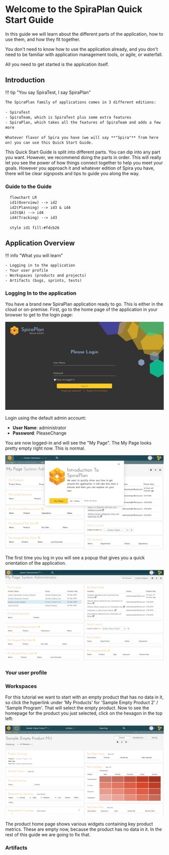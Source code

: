 # Welcome to the SpiraPlan Quick Start Guide
In this guide we will learn about the different parts of the application, how to use them, and how they fit together. 

You don't need to know how to use the application already, and you don't need to be familiar with application management tools, or agile, or waterfall.

All you need to get started is the application itself.

## Introduction
!!! tip "You say SpiraTest, I say SpiraPlan"

    The SpiraPlan family of applications comes in 3 different editions:

    - SpiraTest
    - SpiraTeam, which is SpiraTest plus some extra features
    - SpiraPlan, which takes all the features of SpiraTeam and adds a few more

    Whatever flavor of Spira you have (we will say **"Spira"** from here on) you can use this Quick Start Guide. 

This Quick Start Guide is split into different parts. You can dip into any part you want. However, we recommend doing the parts in order. This will really let you see the power of how things connect together to help you meet your goals. However you approach it and whatever edition of Spira you have, there will be clear signposts and tips to guide you along the way.

### Guide to the Guide

``` mermaid
  flowchart LR
  id1(Overview) --> id2
  id2(Planning) --> id3 & id4
  id3(QA) --> id4
  id4(Tracking) --> id3

  style id1 fill:#fdcb26
```



## Application Overview

!!! info "What you will learn"

    - Logging in to the application
    - Your user profile
    - Workspaces (products and projects)
    - Artifacts (bugs, sprints, tests)


### Logging In to the application

You have a brand new SpiraPlan application ready to go. This is either in the cloud or on-premise. First, go to the home page of the application in your browser to get to the login page:

![](img/qsg-intro-login.png)

Login using the default admin account:

- **User Name**: administrator
- **Password**: PleaseChange

You are now logged-in and will see the "My Page". The My Page looks pretty empty right now. This is normal.

![](img/Logging_In_and_Selecting_a_Product_4.png)

The first time you log in you will see a popup that gives you a quick orientation of the application.

![](img/Logging_In_and_Selecting_a_Product_5.png)


### Your user profile

### Workspaces
For this tutorial we want to start with an empty product that has no data in it, so click the hyperlink under 'My Products' for 'Sample Empty Product 2' / 'Sample Program'. That will select the empty product. Now to see the homepage for the product you just selected, click on the hexagon in the top left:

![](img/Logging_In_and_Selecting_a_Product_6.png)

The product home page shows various widgets containing key product metrics. These are empty now, because the product has no data in it. In the rest of this guide we are going to fix that.

### Artifacts
